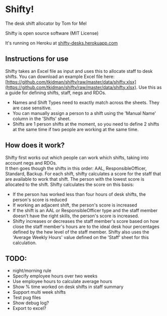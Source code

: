 # Shifty! 
The desk shift allocator by Tom for Mel

Shifty is open source software (MIT License)

It's running on Heroku at [shifty-desks.herokuapp.com](http://shifty-desks.herokuapp.com)
 
## Instructions for use
 
Shifty takes an Excel file as input and uses this to allocate staff to desk shifts.
You can download an example Excel file here: 
[https://github.com/tkidman/shifty/raw/master/data/shifty.xlsx](https://github.com/tkidman/shifty/raw/master/data/shifty.xlsx).
Use this as a guide for defining shifts, staff, negs and RDOs.

* Names and Shift Types need to exactly match across the sheets.  They are case sensitive.
* You can manually assign a person to a shift using the 'Manual Name' column in the 'Shifts' sheet.
* Shifts are 1 person shifts at the moment, so you need to define 2 shifts at the same time if two people are working
at the same time.

## How does it work?

Shifty first works out which people can work which shifts, taking into account negs and RDOs.  
It then goes though the shifts in this order: 
AAL, ResponsibleOfficer, Standard, Backup. 
For each shift, shifty calculates a score for the staff that are available to work that shift. The person with 
the lowest score is allocated to the shift. Shifty calculates the score on this basis:
* If the person has worked less than four hours of desk shifts, the person's score is reduced
* If working an adjacent shift, the person's score is increased
* If the shift is an AAL or ResponsibleOfficer type and the staff member doesn't have the right skills, the person's score is increased.
* Shifty increases or decreases the staff member's score based on how close the staff member's hours 
are to the ideal desk hour percentages defined by the hew level of the staff member. 
Shifty also uses the 'Average Weekly Hours' value defined on the 'Staff' sheet for this calculation. 

## TODO:
 * night/morning rule
 * Specify employee hours over two weeks
 * Use employee hours to calculate average hours
 * Show % time worked on desk shifts in staff summary
 * Support multi week shifts
 * Test pug files
 * Show debug log?
 * Export to excel?